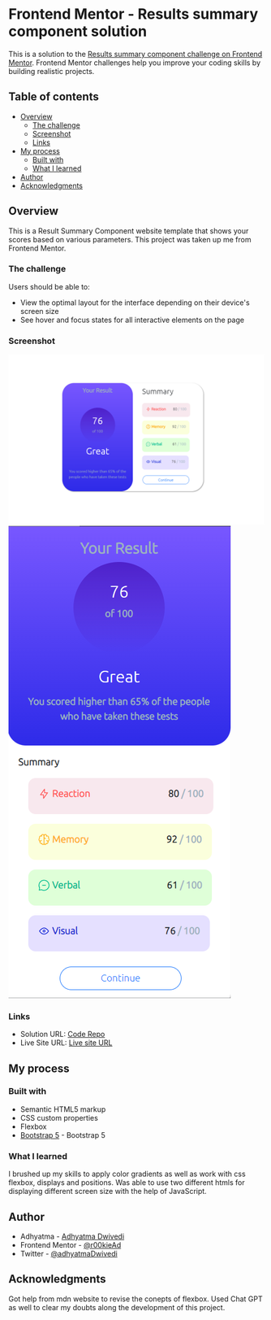 # Frontend Mentor - Results summary component solution

This is a solution to the [Results summary component challenge on Frontend Mentor](https://www.frontendmentor.io/challenges/results-summary-component-CE_K6s0maV). Frontend Mentor challenges help you improve your coding skills by building realistic projects. 

## Table of contents

- [Overview](#overview)
  - [The challenge](#the-challenge)
  - [Screenshot](#screenshot)
  - [Links](#links)
- [My process](#my-process)
  - [Built with](#built-with)
  - [What I learned](#what-i-learned)
- [Author](#author)
- [Acknowledgments](#acknowledgments)

## Overview

This is a Result Summary Component website template that shows your scores based on various parameters. This project was taken up me from Frontend Mentor.

### The challenge

Users should be able to:

- View the optimal layout for the interface depending on their device's screen size
- See hover and focus states for all interactive elements on the page

### Screenshot

![Desktop View](images/ss.png)
![Mobile View](images/mobile-view-ss.png)

### Links

- Solution URL: [Code Repo](https://github.com/r00kieAd/ResultSummaryComponent)
- Live Site URL: [Live site URL](https://r00kiead.github.io/ResultSummaryComponent/)

## My process

### Built with

- Semantic HTML5 markup
- CSS custom properties
- Flexbox
- [Bootstrap 5](https://getbootstrap.com/docs/5.2/getting-started/introduction/) - Bootstrap 5

### What I learned

I brushed up my skills to apply color gradients as well as work with css flexbox, displays and positions. Was able to use two different htmls for displaying different screen size with the help of JavaScript.

## Author

- Adhyatma - [Adhyatma Dwivedi](https://personal-site-tau-ashy.vercel.app/)
- Frontend Mentor - [@r00kieAd](https://www.frontendmentor.io/profile/r00kieAd)
- Twitter - [@adhyatmaDwivedi](https://www.twitter.com/adhyatmaDwivedi)


## Acknowledgments

Got help from mdn website to revise the conepts of flexbox. Used Chat GPT as well to clear my doubts along the development of this project.
